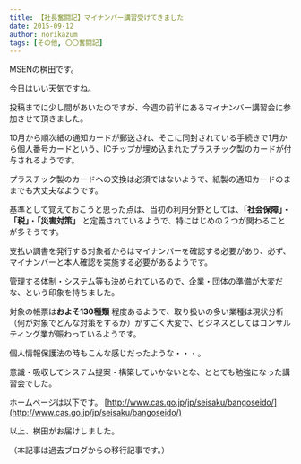```yaml
---
title: 【社長奮闘記】マイナンバー講習受けてきました
date: 2015-09-12
author: norikazum
tags: [その他, 〇〇奮闘記]
---
```


MSENの桝田です。
 
今日はいい天気ですね。
 
投稿までに少し間があいたのですが、今週の前半にあるマイナンバー講習会に参加させて頂きました。
 
10月から順次紙の通知カードが郵送され、そこに同封されている手続きで1月から個人番号カードという、ICチップが埋め込まれたプラスチック製のカードが付与されるようです。
 
プラスチック製のカードへの交換は必須ではないようで、紙製の通知カードのままでも大丈夫なようです。
 
基準として覚えておこうと思った点は、当初の利用分野としては、**「社会保障」**・**「税」**・**「災害対策」** と定義されているようで、特にはじめの２つが関わることが多そうです。
 
支払い調書を発行する対象者からはマイナンバーを確認する必要があり、必ず、マイナンバーと本人確認を実施する必要があるようです。
 
管理する体制・システム等も決められているので、企業・団体の準備が大変だな、という印象を持ちました。
 
対象の帳票は**およそ130種類** 程度あるようで、取り扱いの多い業種は現状分析（何が対象でどんな対策をするか）がすごく大変で、ビジネスとしてはコンサルティング業が賑わっているようです。
 
個人情報保護法の時もこんな感じだったような・・・。
 
意識・吸収してシステム提案・構築していかないとな、ととても勉強になった講習会でした。
 
ホームページは以下です。
[http://www.cas.go.jp/jp/seisaku/bangoseido/](http://www.cas.go.jp/jp/seisaku/bangoseido/)
 
以上、桝田がお届けしました。
 
（本記事は過去ブログからの移行記事です。）